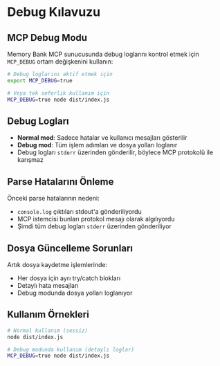 # Debug Kılavuzu

## MCP Debug Modu

Memory Bank MCP sunucusunda debug loglarını kontrol etmek için `MCP_DEBUG` ortam değişkenini kullanın:

```bash
# Debug loglarını aktif etmek için
export MCP_DEBUG=true

# Veya tek seferlik kullanım için
MCP_DEBUG=true node dist/index.js
```

## Debug Logları

- **Normal mod**: Sadece hatalar ve kullanıcı mesajları gösterilir
- **Debug mod**: Tüm işlem adımları ve dosya yolları loglanır
- Debug logları `stderr` üzerinden gönderilir, böylece MCP protokolü ile karışmaz

## Parse Hatalarını Önleme

Önceki parse hatalarının nedeni:
- `console.log` çıktıları stdout'a gönderiliyordu
- MCP istemcisi bunları protokol mesajı olarak algılıyordu
- Şimdi tüm debug logları `stderr` üzerinden gönderiliyor

## Dosya Güncelleme Sorunları

Artık dosya kaydetme işlemlerinde:
- Her dosya için ayrı try/catch blokları
- Detaylı hata mesajları
- Debug modunda dosya yolları loglanıyor

## Kullanım Örnekleri

```bash
# Normal kullanım (sessiz)
node dist/index.js

# Debug modunda kullanım (detaylı loglar)
MCP_DEBUG=true node dist/index.js
```
